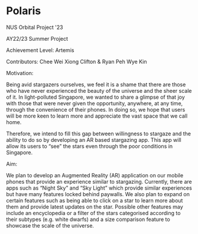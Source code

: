 # Polaris
NUS Orbital Project '23

AY22/23 Summer Project

Achievement Level: Artemis

Contributors: Chee Wei Xiong Clifton & Ryan Peh Wye Kin

Motivation: 

Being avid stargazers ourselves, we feel it is a shame that there are those who have never experienced the beauty of the universe and the sheer scale of it. In light-polluted Singapore, we wanted to share a glimpse of that joy with those that were never given the opportunity, anywhere, at any time, through the convenience of their phones. In doing so, we hope that users will be more keen to learn more and appreciate the vast space that we call home.

Therefore, we intend to fill this gap between willingness to stargaze and the ability to do so by developing an AR based stargazing app. This app will allow its users to “see” the stars even through the poor conditions in Singapore.

Aim: 

We plan to develop an Augmented Reality (AR) application on our mobile phones that provide an experience similar to stargazing. Currently, there are apps such as  “Night Sky” and “Sky Light” which provide similar experiences but have many features locked behind paywalls. We also plan to expand on certain features such as being able to click on a star to learn more about them and provide latest updates on the star. Possible other features may include an encyclopedia or a filter of the stars categorised according to their subtypes (e.g. white dwarfs) and a size comparison feature to showcase the scale of the universe.

